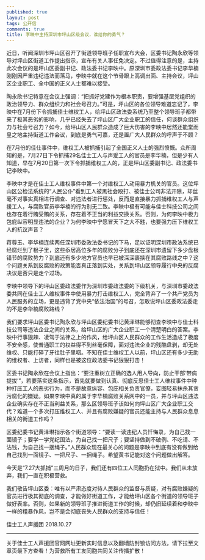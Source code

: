 ```yaml
---
published: true
layout: post
tags: 公开信
comments: true
title: 李映中主持深圳市坪山区级会议，谁给你的勇气？
---
```


近日，听闻深圳市坪山区召开了街道领导班子任职宣布大会，区委书记陶永欣等领导对坪山区街道工作提出指示，宣布有关人事任免决定。不过值得注意的是，主持此次会议的是坪山区委副书记、政法委书记李映中。原深圳市委政法委书记李华楠刚刚因严重违纪违法而落马，李映中就在这个节骨眼上高调出面、主持会议，坪山区企业职工、全中国的正义人士都难以接受。

陶永欣书记特意在会议上强调：“把抓好党建作为根本职责，要增强基层党组织的政治领导力、群众组织力和社会号召力。”可是，坪山区的各位领导难道忘记了，李映中在7月份下令抓捕佳士维权工人，给坪山区政法委系统乃至整个领导班子都带来了极其恶劣的影响，几乎已经失去了坪山区广大企业职工的信任，何谈群众组织力与社会号召力？如今，给坪山区人民群众造成了巨大伤害的李映中居然还能堂而皇之地主持街道工作会议，到底是勇气可嘉，还是置广大人民群众的呼声于不顾？

在7月份的佳仕事件中，维权工人被抓捕引起了全国正义人士的强烈愤慨。众所周知的是，7月27日下令抓捕29名佳士工人与声爰工人的官员是李华楠，但是少有人知道，早在7月20日第一次下令抓捕维权工人的，正是坪山区委副书记、政法委书记李映中。

李映中才是在佳士工人维权事件中第一个对维权工人动用暴力机关的官员。这位坪山区公检法系统的“人民公仆”看到工人被黑社会殴打、被佳士公司非法开除，却丝毫不对事实真相进行调查、对违法者进行惩处，反而是直接暴力抓捕维权工人与声援工人，与腐败官员李华楠的行为别无二致。李映中极有可能与佳士科技公司之间也存在着行贿受贿的关系，存在着不正当的利益交换关系。否则，为何李映中极力包庇纵容明显违法的企业？为何李映中宁愿冒天下之大不韪，也要强力压下维权工人的抗议声音？

蒋尊玉、李华楠连续两任深圳市委政法委书记的下马，足以证明深圳市政法系统已经腐烂到了根子里，这些忝居高位多年的腐败分子到底还在深圳市遗留下多少盘根错节的腐败势力？到底还有多少地方官员也早已被深深裹挟在其腐败路线之中？这个问题关系到反腐败的政策能否真正落到实处，关系到坪山区领导履行中央的反腐决议是否只是走个过场。

李映中领导下的坪山区委政法委作为深圳市委政法委的下级机关，与深圳市委政法委共同在佳士工人维权事件中使用暴力打击维权工人，完全背弃了一个共产党员为人民服务的立场，更是违背了党中央“依法治国”的号召，怎敢说坪山区委政法委走的不是李华楠腐败路线？

我们要求坪山区委书记陶永欣与坪山区委纪委书记黄泽琳能够彻查李映中与佳士科技公司等违法企业之间的关系，给坪山区的广大企业职工一个清楚明白的答案。李映中行事狠辣、凌驾于法律之上的作风，给坪山区人民群众的工作生活造成了极度不安全感，使普通职工的权益得不到丝毫保障，面对违法企业的残酷盘剥，却无处维权、只能打碎了牙往肚子里咽。不知在佳士维权工人以前，坪山区还有多少无助的维权者、上访者，同样也是被这位政法委书记狠狠打击！

区委书记陶永欣在会议上指出：“要注重树立正确的选人用人导向，防止干部‘带病提拔’”，若要落实这条指示，首先就要做到认真、彻底反思佳士工人维权事件中种种打压工人的恶劣行为，而不是故意纵容、包庇相关负责官僚，妄图轻易抹杀其贪污腐化的嫌疑。如果李映中真的属于李华楠腐败关系网中的一员，并与坪山区违法企业确实存在不正当利益关系，那么区领导班子该如何向坪山区广大企业职工交代？难道一个多次打压维权工人、并且有腐败嫌疑的官员还能主持与人民群众息息相关的街道工作吗？

区委纪委书记黄泽琳指示各个街道领导：“要读一读违纪人员忏悔录，为自己找一面镜子；要学一学党纪国法，为自己找一把尺子；要坚持做到不破例、不吃请、不沾钱，为自己找一捆绳子。”人民群众现在最关心的问题是李映中到底有没有做到给自己找到一面镜子、一把尺子、一捆绳子。希望黄书记能对这个问题做出解答。

今天是“7.27大抓捕”三周月的日子，我们还有四位工人同胞扔在狱中。我们从未放弃，我们一直在积极营救。

我们敬告坪山区委：唯有以严肃态度对待人民群众的监督与质疑，对有腐败嫌疑的官员进行极其彻底的调查，才能做好街道工作，才能给坪山区各个街道的领导班子做好表率。否则，如果新的领导班子推进街道工作的时候，却仍旧延续着和李映中一样的粗暴作风，岂不是会彻底丧失人民群众的支持与信任！

佳士工人声援团  2018.10.27


---
关于佳士工人声援团官网网址更新实时信息以及翻墙防封锁访问方法，请下拉至文章页最下方查看！为营救所有工友同胞共同关注传播扩散！
